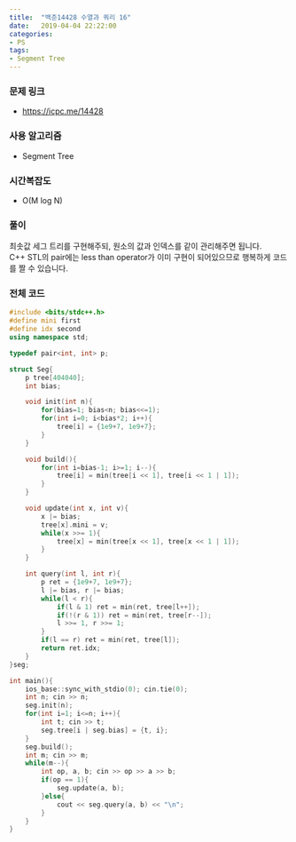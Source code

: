 ```yaml
---
title:  "백준14428 수열과 쿼리 16"
date:   2019-04-04 22:22:00
categories:
- PS
tags:
- Segment Tree
---
```


### 문제 링크
* https://icpc.me/14428

### 사용 알고리즘
* Segment Tree

### 시간복잡도
* O(M log N)

### 풀이
최솟값 세그 트리를 구현해주되, 원소의 값과 인덱스를 같이 관리해주면 됩니다.<br>
C++ STL의 pair에는 less than operator가 이미 구현이 되어있으므로 행복하게 코드를 짤 수 있습니다.

### 전체 코드
```cpp
#include <bits/stdc++.h>
#define mini first
#define idx second
using namespace std;

typedef pair<int, int> p;

struct Seg{
	p tree[404040];
	int bias;

	void init(int n){
		for(bias=1; bias<n; bias<<=1);
		for(int i=0; i<bias*2; i++){
			tree[i] = {1e9+7, 1e9+7};
		}
	}

	void build(){
		for(int i=bias-1; i>=1; i--){
			tree[i] = min(tree[i << 1], tree[i << 1 | 1]);
		}
	}

	void update(int x, int v){
		x |= bias;
		tree[x].mini = v;
		while(x >>= 1){
			tree[x] = min(tree[x << 1], tree[x << 1 | 1]);
		}
	}

	int query(int l, int r){
		p ret = {1e9+7, 1e9+7};
		l |= bias, r |= bias;
		while(l < r){
			if(l & 1) ret = min(ret, tree[l++]);
			if(!(r & 1)) ret = min(ret, tree[r--]);
			l >>= 1, r >>= 1;
		}
		if(l == r) ret = min(ret, tree[l]);
		return ret.idx;
	}
}seg;

int main(){
	ios_base::sync_with_stdio(0); cin.tie(0);
	int n; cin >> n;
	seg.init(n);
	for(int i=1; i<=n; i++){
		int t; cin >> t;
		seg.tree[i | seg.bias] = {t, i};
	}
	seg.build();
	int m; cin >> m;
	while(m--){
		int op, a, b; cin >> op >> a >> b;
		if(op == 1){
			seg.update(a, b);
		}else{
			cout << seg.query(a, b) << "\n";
		}
	}
}
```
